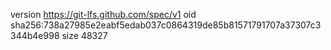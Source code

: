 version https://git-lfs.github.com/spec/v1
oid sha256:738a27985e2eabf5edab037c0864319de85b81571791707a37307c3344b4e998
size 48327
